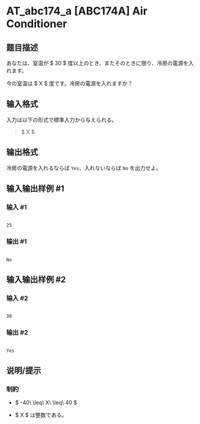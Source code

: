 # AT_abc174_a [ABC174A] Air Conditioner

## 题目描述

[problemUrl]: https://atcoder.jp/contests/abc174/tasks/abc174_a

あなたは、室温が $ 30 $ 度以上のとき、またそのときに限り、冷房の電源を入れます。

今の室温は $ X $ 度です。冷房の電源を入れますか？

## 输入格式

入力は以下の形式で標準入力から与えられる。

> $ X $

## 输出格式

冷房の電源を入れるならば `Yes`、入れないならば `No` を出力せよ。

## 输入输出样例 #1

### 输入 #1

```
25
```

### 输出 #1

```
No
```

## 输入输出样例 #2

### 输入 #2

```
30
```

### 输出 #2

```
Yes
```

## 说明/提示

### 制約

- $ -40\ \leq\ X\ \leq\ 40 $
- $ X $ は整数である。